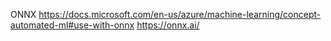 ONNX
https://docs.microsoft.com/en-us/azure/machine-learning/concept-automated-ml#use-with-onnx 
https://onnx.ai/